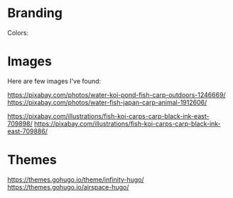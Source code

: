 
# Branding
Colors:


# Images
Here are few images I've found:

https://pixabay.com/photos/water-koi-pond-fish-carp-outdoors-1246669/
https://pixabay.com/photos/water-fish-japan-carp-animal-1912606/

https://pixabay.com/illustrations/fish-koi-carps-carp-black-ink-east-709898/
https://pixabay.com/illustrations/fish-koi-carps-carp-black-ink-east-709886/
# Themes
https://themes.gohugo.io/theme/infinity-hugo/
https://themes.gohugo.io/airspace-hugo/